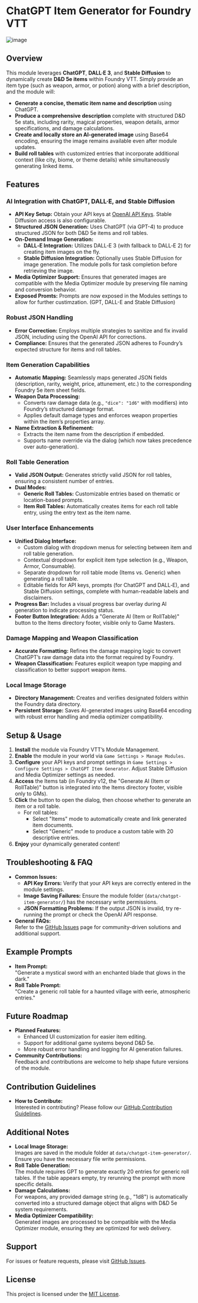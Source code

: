 # ChatGPT Item Generator for Foundry VTT

![image](https://github.com/user-attachments/assets/6b890c07-544d-42b1-829a-4f93b0a73827)

## Overview
This module leverages **ChatGPT**, **DALL·E 3**, and **Stable Diffusion** to dynamically create **D&D 5e items** within Foundry VTT. Simply provide an item type (such as weapon, armor, or potion) along with a brief description, and the module will:

- **Generate a concise, thematic item name and description** using ChatGPT.
- **Produce a comprehensive description** complete with structured D&D 5e stats, including rarity, magical properties, weapon details, armor specifications, and damage calculations.
- **Create and locally store an AI-generated image** using Base64 encoding, ensuring the image remains available even after module updates.
- **Build roll tables** with customized entries that incorporate additional context (like city, biome, or theme details) while simultaneously generating linked items.

## Features

### AI Integration with ChatGPT, DALL·E, and Stable Diffusion
- **API Key Setup:** Obtain your API keys at [OpenAI API Keys](https://platform.openai.com/api-keys). Stable Diffusion access is also configurable.
- **Structured JSON Generation:** Uses ChatGPT (via GPT-4) to produce structured JSON for both D&D 5e items and roll tables.
- **On-Demand Image Generation:**  
  - **DALL‑E Integration:** Utilizes DALL‑E 3 (with fallback to DALL‑E 2) for creating item images on the fly.
  - **Stable Diffusion Integration:** Optionally uses Stable Diffusion for image generation. The module polls for task completion before retrieving the image.
- **Media Optimizer Support:** Ensures that generated images are compatible with the Media Optimizer module by preserving file naming and conversion behavior.
- **Exposed Promts:** Prompts are now exposed in the Modules settings to allow for further custimzation. (GPT, DALL-E and Stable Diffusion)

### Robust JSON Handling
- **Error Correction:** Employs multiple strategies to sanitize and fix invalid JSON, including using the OpenAI API for corrections.
- **Compliance:** Ensures that the generated JSON adheres to Foundry’s expected structure for items and roll tables.

### Item Generation Capabilities
- **Automatic Mapping:** Seamlessly maps generated JSON fields (description, rarity, weight, price, attunement, etc.) to the corresponding Foundry 5e item sheet fields.
- **Weapon Data Processing:**
  - Converts raw damage data (e.g., `"dice": "1d6"` with modifiers) into Foundry’s structured damage format.
  - Applies default damage types and enforces weapon properties within the item’s properties array.
- **Name Extraction & Refinement:**  
  - Extracts the item name from the description if embedded.
  - Supports name override via the dialog (which now takes precedence over auto-generation).

### Roll Table Generation
- **Valid JSON Output:** Generates strictly valid JSON for roll tables, ensuring a consistent number of entries.
- **Dual Modes:**  
  - **Generic Roll Tables:** Customizable entries based on thematic or location-based prompts.
  - **Item Roll Tables:** Automatically creates items for each roll table entry, using the entry text as the item name.

### User Interface Enhancements
- **Unified Dialog Interface:**  
  - Custom dialog with dropdown menus for selecting between item and roll table generation.
  - Contextual dropdown for explicit item type selection (e.g., Weapon, Armor, Consumable).
  - Separate dropdown for roll table mode (Items vs. Generic) when generating a roll table.
  - Editable fields for API keys, prompts (for ChatGPT and DALL‑E), and Stable Diffusion settings, complete with human-readable labels and disclaimers.
- **Progress Bar:** Includes a visual progress bar overlay during AI generation to indicate processing status.
- **Footer Button Integration:** Adds a "Generate AI (Item or RollTable)" button to the Items directory footer, visible only to Game Masters.

### Damage Mapping and Weapon Classification
- **Accurate Formatting:** Refines the damage mapping logic to convert ChatGPT’s raw damage data into the format required by Foundry.
- **Weapon Classification:** Features explicit weapon type mapping and classification to better support weapon items.

### Local Image Storage
- **Directory Management:** Creates and verifies designated folders within the Foundry data directory.
- **Persistent Storage:** Saves AI-generated images using Base64 encoding with robust error handling and media optimizer compatibility.

## Setup & Usage

1. **Install** the module via Foundry VTT’s Module Management.
2. **Enable** the module in your world via `Game Settings > Manage Modules`.
3. **Configure** your API keys and prompt settings in `Game Settings > Configure Settings > ChatGPT Item Generator`. Adjust Stable Diffusion and Media Optimizer settings as needed.
4. **Access** the Items tab (in Foundry v12, the "Generate AI (Item or RollTable)" button is integrated into the Items directory footer, visible only to GMs).
5. **Click** the button to open the dialog, then choose whether to generate an item or a roll table.
   - For roll tables:
     - Select "Items" mode to automatically create and link generated item documents.
     - Select "Generic" mode to produce a custom table with 20 descriptive entries.
6. **Enjoy** your dynamically generated content!

## Troubleshooting & FAQ
- **Common Issues:**
  - **API Key Errors:** Verify that your API keys are correctly entered in the module settings.
  - **Image Saving Failures:** Ensure the module folder (`data/chatgpt-item-generator/`) has the necessary write permissions.
  - **JSON Formatting Problems:** If the output JSON is invalid, try re-running the prompt or check the OpenAI API response.
- **General FAQs:**  
  Refer to the [GitHub Issues](https://github.com/f3rr311/ChatGPT-Item-Gen-for-Foundry-VTT/issues) page for community-driven solutions and additional support.

## Example Prompts
- **Item Prompt:**  
  "Generate a mystical sword with an enchanted blade that glows in the dark."
- **Roll Table Prompt:**  
  "Create a generic roll table for a haunted village with eerie, atmospheric entries."

## Future Roadmap
- **Planned Features:**
  - Enhanced UI customization for easier item editing.
  - Support for additional game systems beyond D&D 5e.
  - More robust error handling and logging for AI generation failures.
- **Community Contributions:**  
  Feedback and contributions are welcome to help shape future versions of the module.

## Contribution Guidelines
- **How to Contribute:**  
  Interested in contributing? Please follow our [GitHub Contribution Guidelines](https://github.com/f3rr311/ChatGPT-Item-Gen-for-Foundry-VTT/issues).

## Additional Notes
- **Local Image Storage:**  
  Images are saved in the module folder at `data/chatgpt-item-generator/`. Ensure you have the necessary file write permissions.
- **Roll Table Generation:**  
  The module requires GPT to generate exactly 20 entries for generic roll tables. If the table appears empty, try rerunning the prompt with more specific details.
- **Damage Calculations:**  
  For weapons, any provided damage string (e.g., "1d8") is automatically converted into a structured damage object that aligns with D&D 5e system requirements.
- **Media Optimizer Compatibility:**  
  Generated images are processed to be compatible with the Media Optimizer module, ensuring they are optimized for web delivery.

## Support
For issues or feature requests, please visit [GitHub Issues](https://github.com/f3rr311/ChatGPT-Item-Gen-for-Foundry-VTT/issues).

## License
This project is licensed under the [MIT License](https://opensource.org/licenses/MIT).
